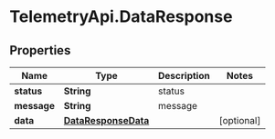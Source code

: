# TelemetryApi.DataResponse

## Properties

Name | Type | Description | Notes
------------ | ------------- | ------------- | -------------
**status** | **String** | status | 
**message** | **String** | message | 
**data** | [**DataResponseData**](DataResponseData.md) |  | [optional] 


